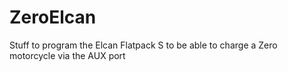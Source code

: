# ZeroElcan
Stuff to program the Elcan Flatpack S to be able to charge a Zero motorcycle via the AUX port

